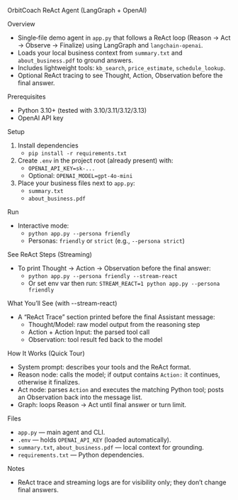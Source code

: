 ﻿
OrbitCoach ReAct Agent (LangGraph + OpenAI)

Overview
- Single‑file demo agent in `app.py` that follows a ReAct loop (Reason → Act → Observe → Finalize) using LangGraph and `langchain-openai`.
- Loads your local business context from `summary.txt` and `about_business.pdf` to ground answers.
- Includes lightweight tools: `kb_search`, `price_estimate`, `schedule_lookup`.
- Optional ReAct tracing to see Thought, Action, Observation before the final answer.

Prerequisites
- Python 3.10+ (tested with 3.10/3.11/3.12/3.13)
- OpenAI API key

Setup
1) Install dependencies
   - `pip install -r requirements.txt`
2) Create `.env` in the project root (already present) with:
   - `OPENAI_API_KEY=sk-...`
   - Optional: `OPENAI_MODEL=gpt-4o-mini`
3) Place your business files next to `app.py`:
   - `summary.txt`
   - `about_business.pdf`

Run
- Interactive mode:
  - `python app.py --persona friendly`
  - Personas: `friendly` or `strict` (e.g., `--persona strict`)

See ReAct Steps (Streaming)
- To print Thought → Action → Observation before the final answer:
  - `python app.py --persona friendly --stream-react`
  - Or set env var then run: `STREAM_REACT=1 python app.py --persona friendly`

What You’ll See (with --stream-react)
- A “ReAct Trace” section printed before the final Assistant message:
  - Thought/Model: raw model output from the reasoning step
  - Action + Action Input: the parsed tool call
  - Observation: tool result fed back to the model

How It Works (Quick Tour)
- System prompt: describes your tools and the ReAct format.
- Reason node: calls the model; if output contains `Action:` it continues, otherwise it finalizes.
- Act node: parses `Action` and executes the matching Python tool; posts an Observation back into the message list.
- Graph: loops Reason → Act until final answer or turn limit.

Files
- `app.py` — main agent and CLI.
- `.env` — holds `OPENAI_API_KEY` (loaded automatically).
- `summary.txt`, `about_business.pdf` — local context for grounding.
- `requirements.txt` — Python dependencies.

Notes
- ReAct trace and streaming logs are for visibility only; they don’t change final answers.

